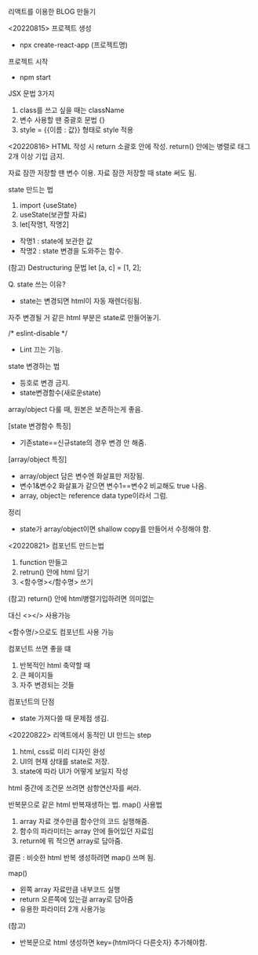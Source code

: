 리액트를 이용한 BLOG 만들기

<20220815>
프로젝트 생성
- npx create-react-app (프로젝트명)

프로젝트 시작
- npm start

JSX 문법 3가지
1. class를 쓰고 싶을 때는 className
2. 변수 사용할 땐 중괄호 문법 {}
3. style = {{이름 : 값}} 형태로 style 적용


<20220816>
HTML 작성 시 return 소괄호 안에 작성.
return() 안에는 병렬로 태그 2개 이상 기입 금지.

자료 잠깐 저장할 땐 변수 이용.
자료 잠깐 저장할 때 state 써도 됨.

state 만드는 법
1. import {useState}
2. useState(보관할 자료)
3. let[작명1, 작명2]
- 작명1 : state에 보관한 값
- 작명2 : state 변경을 도와주는 함수.

(참고) Destructuring 문법
let [a, c] = [1, 2];

Q. state 쓰는 이유?
- state는 변경되면 html이 자동 재렌더링됨.

자주 변경될 거 같은 html 부분은 state로 만들어놓기.


/* eslint-disable */
- Lint 끄는 기능.

state 변경하는 법
- 등호로 변경 금지.
- state변경함수(새로운state)

array/object 다룰 때, 원본은 보존하는게 좋음.

[state 변경함수 특징]
- 기존state==신규state의 경우 변경 안 해줌.

[array/object 특징]
- array/object 담은 변수엔 화살표만 저장됨.
- 변수1&변수2 화살표가 같으면 변수1==변수2 비교해도 true 나옴.
- array, object는 reference data type이라서 그럼.

정리
- state가 array/object이면 shallow copy를 만들어서 수정해야 함.

<20220821>
컴포넌트 만드는법
1. function 만들고
2. retrun() 안에 html 담기
3. <함수명></함수명> 쓰기

(참고)
return() 안에 html병렬기입하려면
의미없는 <div> 대신 <></> 사용가능

<함수명/>으로도 컴포넌트 사용 가능

컴포넌트 쓰면 좋을 떄
1. 반복적인 html 축약할 때
2. 큰 페이지들
3. 자주 변경되는 것들

컴포넌트의 단점
- state 가져다쓸 때 문제점 생김.


<20220822>
리액트에서 동적인 UI 만드는 step
1. html, css로 미리 디자인 완성
2. UI의 현재 상태를 state로 저장.
3. state에 따라 UI가 어떻게 보일지 작성

html 중간에 조건문 쓰려면 삼항연산자를 써라.

반복문으로 같은 html 반복재생하는 법.
map() 사용법
1. array 자료 갯수만큼 함수안의 코드 실행해줌.
2. 함수의 파라미터는 array 안에 들어있던 자료임
3. return에 뭐 적으면 array로 담아줌.

결론 : 비슷한 html 반복 생성하려면 map() 쓰며 됨.

map()
- 왼쪽 array 자료만큼 내부코드 실행
- return 오른쪽에 있는걸 array로 담아줌
- 유용한 파라미터 2개 사용가능

(참고)
- 반복문으로 html 생성하면 key={html마다 다른숫자} 추가해야함.